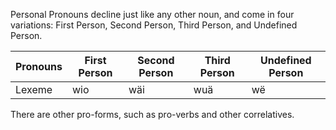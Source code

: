Personal Pronouns decline just like any other noun, and come in four variations: First Person, Second Person, Third Person, and Undefined Person.

Pronouns|First Person|Second Person|Third Person|Undefined Person
--------|------------|-------------|------------|----------------
Lexeme|wio|wäi|wuä|wë

There are other pro-forms, such as pro-verbs and other correlatives.
